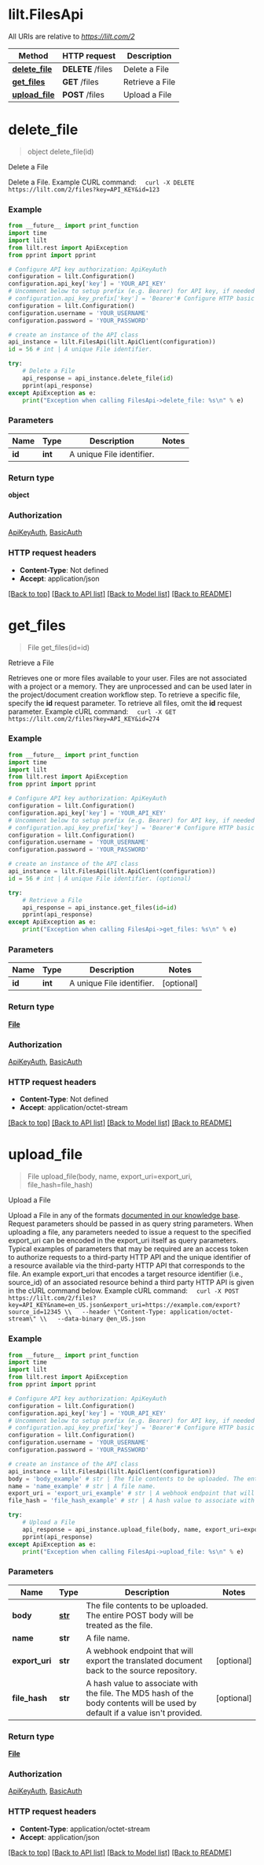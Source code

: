 # lilt.FilesApi

All URIs are relative to *https://lilt.com/2*

Method | HTTP request | Description
------------- | ------------- | -------------
[**delete_file**](FilesApi.md#delete_file) | **DELETE** /files | Delete a File
[**get_files**](FilesApi.md#get_files) | **GET** /files | Retrieve a File
[**upload_file**](FilesApi.md#upload_file) | **POST** /files | Upload a File

# **delete_file**
> object delete_file(id)

Delete a File

Delete a File.  Example CURL command: ```   curl -X DELETE https://lilt.com/2/files?key=API_KEY&id=123 ```  

### Example
```python
from __future__ import print_function
import time
import lilt
from lilt.rest import ApiException
from pprint import pprint

# Configure API key authorization: ApiKeyAuth
configuration = lilt.Configuration()
configuration.api_key['key'] = 'YOUR_API_KEY'
# Uncomment below to setup prefix (e.g. Bearer) for API key, if needed
# configuration.api_key_prefix['key'] = 'Bearer'# Configure HTTP basic authorization: BasicAuth
configuration = lilt.Configuration()
configuration.username = 'YOUR_USERNAME'
configuration.password = 'YOUR_PASSWORD'

# create an instance of the API class
api_instance = lilt.FilesApi(lilt.ApiClient(configuration))
id = 56 # int | A unique File identifier.

try:
    # Delete a File
    api_response = api_instance.delete_file(id)
    pprint(api_response)
except ApiException as e:
    print("Exception when calling FilesApi->delete_file: %s\n" % e)
```

### Parameters

Name | Type | Description  | Notes
------------- | ------------- | ------------- | -------------
 **id** | **int**| A unique File identifier. | 

### Return type

**object**

### Authorization

[ApiKeyAuth](../README.md#ApiKeyAuth), [BasicAuth](../README.md#BasicAuth)

### HTTP request headers

 - **Content-Type**: Not defined
 - **Accept**: application/json

[[Back to top]](#) [[Back to API list]](../README.md#documentation-for-api-endpoints) [[Back to Model list]](../README.md#documentation-for-models) [[Back to README]](../README.md)

# **get_files**
> File get_files(id=id)

Retrieve a File

Retrieves one or more files available to your user. Files are not associated with a project or a memory. They are unprocessed and can be used later in the project/document creation workflow step.  To retrieve a specific file, specify the <strong>id</strong> request parameter. To retrieve all files, omit the <strong>id</strong> request parameter.  Example cURL command: ```  curl -X GET https://lilt.com/2/files?key=API_KEY&id=274```

### Example
```python
from __future__ import print_function
import time
import lilt
from lilt.rest import ApiException
from pprint import pprint

# Configure API key authorization: ApiKeyAuth
configuration = lilt.Configuration()
configuration.api_key['key'] = 'YOUR_API_KEY'
# Uncomment below to setup prefix (e.g. Bearer) for API key, if needed
# configuration.api_key_prefix['key'] = 'Bearer'# Configure HTTP basic authorization: BasicAuth
configuration = lilt.Configuration()
configuration.username = 'YOUR_USERNAME'
configuration.password = 'YOUR_PASSWORD'

# create an instance of the API class
api_instance = lilt.FilesApi(lilt.ApiClient(configuration))
id = 56 # int | A unique File identifier. (optional)

try:
    # Retrieve a File
    api_response = api_instance.get_files(id=id)
    pprint(api_response)
except ApiException as e:
    print("Exception when calling FilesApi->get_files: %s\n" % e)
```

### Parameters

Name | Type | Description  | Notes
------------- | ------------- | ------------- | -------------
 **id** | **int**| A unique File identifier. | [optional] 

### Return type

[**File**](File.md)

### Authorization

[ApiKeyAuth](../README.md#ApiKeyAuth), [BasicAuth](../README.md#BasicAuth)

### HTTP request headers

 - **Content-Type**: Not defined
 - **Accept**: application/octet-stream

[[Back to top]](#) [[Back to API list]](../README.md#documentation-for-api-endpoints) [[Back to Model list]](../README.md#documentation-for-models) [[Back to README]](../README.md)

# **upload_file**
> File upload_file(body, name, export_uri=export_uri, file_hash=file_hash)

Upload a File

Upload a File in any of the formats [documented in our knowledge base](https://support.lilt.com/hc/en-us/articles/360020816253-File-Formats). Request parameters should be passed in as query string parameters.  When uploading a file, any parameters needed to issue a request to the specified export_uri can be encoded in the export_uri itself as query parameters. Typical examples of parameters that may be required are an access token to authorize requests to a third-party HTTP API and the unique identifier of a resource available via the third-party HTTP API that corresponds to the file. An example export_uri that encodes a target resource identifier (i.e., source_id) of an associated resource behind a third party HTTP API is given in the cURL command below.  Example cURL command: ```   curl -X POST https://lilt.com/2/files?key=API_KEY&name=en_US.json&export_uri=https://example.com/export?source_id=12345 \\   --header \"Content-Type: application/octet-stream\" \\   --data-binary @en_US.json ```  

### Example
```python
from __future__ import print_function
import time
import lilt
from lilt.rest import ApiException
from pprint import pprint

# Configure API key authorization: ApiKeyAuth
configuration = lilt.Configuration()
configuration.api_key['key'] = 'YOUR_API_KEY'
# Uncomment below to setup prefix (e.g. Bearer) for API key, if needed
# configuration.api_key_prefix['key'] = 'Bearer'# Configure HTTP basic authorization: BasicAuth
configuration = lilt.Configuration()
configuration.username = 'YOUR_USERNAME'
configuration.password = 'YOUR_PASSWORD'

# create an instance of the API class
api_instance = lilt.FilesApi(lilt.ApiClient(configuration))
body = 'body_example' # str | The file contents to be uploaded. The entire POST body will be treated as the file.
name = 'name_example' # str | A file name.
export_uri = 'export_uri_example' # str | A webhook endpoint that will export the translated document back to the source repository. (optional)
file_hash = 'file_hash_example' # str | A hash value to associate with the file. The MD5 hash of the body contents will be used by default if a value isn't provided. (optional)

try:
    # Upload a File
    api_response = api_instance.upload_file(body, name, export_uri=export_uri, file_hash=file_hash)
    pprint(api_response)
except ApiException as e:
    print("Exception when calling FilesApi->upload_file: %s\n" % e)
```

### Parameters

Name | Type | Description  | Notes
------------- | ------------- | ------------- | -------------
 **body** | [**str**](str.md)| The file contents to be uploaded. The entire POST body will be treated as the file. | 
 **name** | **str**| A file name. | 
 **export_uri** | **str**| A webhook endpoint that will export the translated document back to the source repository. | [optional] 
 **file_hash** | **str**| A hash value to associate with the file. The MD5 hash of the body contents will be used by default if a value isn&#x27;t provided. | [optional] 

### Return type

[**File**](File.md)

### Authorization

[ApiKeyAuth](../README.md#ApiKeyAuth), [BasicAuth](../README.md#BasicAuth)

### HTTP request headers

 - **Content-Type**: application/octet-stream
 - **Accept**: application/json

[[Back to top]](#) [[Back to API list]](../README.md#documentation-for-api-endpoints) [[Back to Model list]](../README.md#documentation-for-models) [[Back to README]](../README.md)

